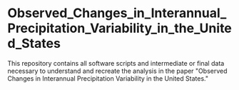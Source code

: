 # Observed_Changes_in_Interannual_Precipitation_Variability_in_the_United_States
This repository contains all software scripts and intermediate or final data necessary to understand and recreate the analysis in the paper "Observed Changes in Interannual Precipitation Variability in the United States."
